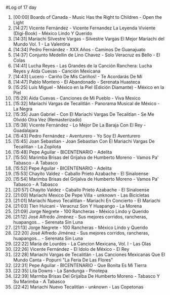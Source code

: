 #Log of 17 day

1. [00:00] Boards of Canada - Music Has the Right to Children - Open the Light
1. [14:27] Vicente Fernández - Vicente Fernandez La Leyenda Viviente (Digi-Book) - México Lindo Y Querido
1. [14:31] Mariachi Silvestre Vargas - Silvestre Vargas El Mejor Mariachi del Mundo Vol. 1 - La Valentina
1. [14:34] Pedro Fernández - XXX Años - Caminos De Guanajuato
1. [14:37] Conjunto Medellin de Lino Chavez - Solo Veracruz es Bello - El Colas
1. [14:41] Lucha Reyes - Las Grandes de la Canción Ranchera: Lucha Reyes y Aida Cuevas - Canción Mexicana
1. [14:43] Lucero - Cariño De Mis Cariños! - Te Acordarás De Mí
1. [14:47] Pablo Montero - El Abandonado - Serenata Huasteca
1. [15:25] Luis Miguel - México en la Piel (Edición Diamante) - México en la Piel
1. [15:29] Aida Cuevas - Canciones de Mi Pueblo - Viva Mexico
1. [15:32] Mariachi Vargas de Tecalitlán - Panorama Musical de México - La Negra
1. [15:35] Juan Gabriel - Con El Mariachi Vargas De Tecalitlan - Se Me Olvidó Otra Vez (Remasterizado)
1. [15:38] Vicente Fernández - Lo Mejor De La Baraja Con El Rey - Guadalajara
1. [15:43] Pedro Fernández - Aventurero - Yo Soy El Aventurero
1. [15:45] Joan Sebastian - Joan Sebastian Con El Mariachi Vargas De Tecalitlan - La Zopilota
1. [15:48] Pepe Aguilar - BICENTENARIO - Adelita
1. [15:50] Marimba Brisas del Grijalva de Humberto Moreno - Vamos Pa' Tabasco - A Tabasco
1. [15:52] Pepe Aguilar - BICENTENARIO - Adelita
1. [15:53] Chayito Valdez - Caballo Prieto Azabache - El Sinaloense
1. [15:54] Marimba Brisas del Grijalva de Humberto Moreno - Vamos Pa' Tabasco - A Tabasco
1. [20:57] Chayito Valdez - Caballo Prieto Azabache - El Sinaloense
1. [21:00] Mariachi Mexico De Pepe Villa - unknown - Las Bicicletas
1. [21:01] Mariachi Nuevo Tecalitlan - Mariachi En Concierto - El Mariachi
1. [21:03] Tlen Huicani - Veracruz Son Y Huapango - La Morena
1. [21:09] Jorge Negrete - 100 Rancheras - México Lindo y Querido
1. [21:12] José Alfredo Jiménez - Sus mejores corridos, rancheras, huapangos… - Serenata Sin Luna
1. [21:13] Jorge Negrete - 100 Rancheras - México Lindo y Querido
1. [22:20] José Alfredo Jiménez - Sus mejores corridos, rancheras, huapangos… - Serenata Sin Luna
1. [22:22] María de Lourdes - La Cancion Mexicana, Vol. I - Las Olas
1. [22:26] Vicente Fernández - El Idolo de México - El Rey
1. [22:28] Mariachi Vargas de Tecalitlán - Las Canciones Mexicanas Que El Mundo Canta - Popurri "La Feria De Las Flores"
1. [22:31] Pepe Aguilar - BICENTENARIO - Que Bonita Es Mi Tierra
1. [22:35] Lila Downs - La Sandunga - Pinotepa
1. [22:39] Marmba Brisas Del Grijalba De Humberto Moreno - Tabasco Y Su Marimba - A Tabasco
1. [22:42] Mariachi Nuevo Tecalitlan - unknown - Las Copetonas
